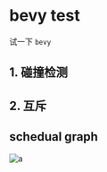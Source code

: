 # bevy test

试一下 `bevy`

## 1. 碰撞检测

## 2. 互斥

## schedual graph
![a](https://user-images.githubusercontent.com/34150794/199659628-64692cb9-aa12-4778-a947-c85578db37a3.svg)
